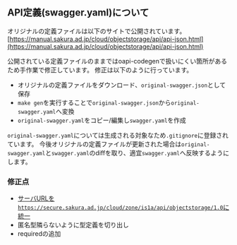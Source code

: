 ## API定義(swagger.yaml)について

オリジナルの定義ファイルは以下のサイトで公開されています。
[https://manual.sakura.ad.jp/cloud/objectstorage/api/api-json.html](https://manual.sakura.ad.jp/cloud/objectstorage/api/api-json.html)

公開されている定義ファイルのままではoapi-codegenで扱いにくい箇所があるため手作業で修正しています。
修正は以下のように行っています。

- オリジナルの定義ファイルをダウンロード、`original-swagger.json`として保存
- `make gen`を実行することで`original-swagger.json`から`original-swagger.yaml`へ変換
- `original-swagger.yaml`をコピー/編集し`swagger.yaml`を作成

`original-swagger.yaml`については生成される対象なため`.gitignore`に登録されています。
今後オリジナルの定義ファイルが更新された場合は`original-swagger.yaml`と`swagger.yaml`のdiffを取り、適宜`swagger.yaml`へ反映するようにします。

### 修正点

- [サーバURLを`https://secure.sakura.ad.jp/cloud/zone/is1a/api/objectstorage/1.0`に統一](https://github.com/sacloud/object-storage-api-go/pull/9)
- 匿名型隣らないように型定義を切り出し
- requiredの追加